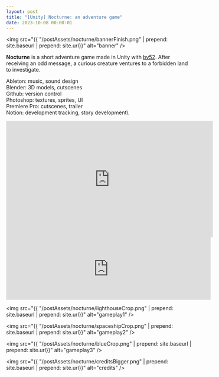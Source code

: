 ```yaml
---
layout: post
title: "[Unity] Nocturne: an adventure game"
date: 2023-10-08 00:00:01
---
```


<!-- Banner -->

<img src="{{ "/postAssets/nocturne/bannerFinish.png" | prepend: site.baseurl | prepend: site.url}}" alt="banner" />

<!-- Description -->

**Nocturne** is a short adventure game made in Unity with [bv52](https://corioj.github.io/).
After receiving an odd message, a curious creature ventures to a forbidden land to investigate.

Ableton: music, sound design\
Blender: 3D models, cutscenes\
Github: version control\
Photoshop: textures, sprites, UI\
Premiere Pro: cutscenes, trailer\
Notion: development tracking, story development\

<!-- Youtube trailer embed -->
<iframe width="560" height="315" src="https://www.youtube.com/embed/Ys5km_uVVCQ?si=F0nlqYHhOg3TGvao" title="YouTube video player" frameborder="0" allow="accelerometer; autoplay; clipboard-write; encrypted-media; gyroscope; picture-in-picture; web-share" allowfullscreen></iframe>

<!-- ItchIo Game embed -->
<iframe frameborder="0" src="https://itch.io/embed/2299425?border_width=2&amp;link_color=000000" width="554" height="169"><a href="https://keehar.itch.io/nocturne">Nocturne by keehar</a></iframe>

<!-- Lighthouse Photo -->

<img src="{{ "/postAssets/nocturne/lighthouseCrop.png" | prepend: site.baseurl | prepend: site.url}}" alt="gameplay1" />

<!-- Spaceship Photo -->

<img src="{{ "/postAssets/nocturne/spaceshipCrop.png" | prepend: site.baseurl | prepend: site.url}}" alt="gameplay2" />

<!-- Blue level Photo -->

<img src="{{ "/postAssets/nocturne/blueCrop.png" | prepend: site.baseurl | prepend: site.url}}" alt="gameplay3" />

<!-- Credits Photo -->

<img src="{{ "/postAssets/nocturne/creditsBigger.png" | prepend: site.baseurl | prepend: site.url}}" alt="credits" />
